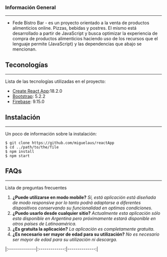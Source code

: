 ### Información General
***
- Fede Bistro Bar - es un proyecto orientado a la venta de productos alimenticios online.
Pizzas, bebidas y postres. 
El mismo está desarrollado a partir de JavaScript y busca optimizar la experiencia de compra de productos alimenticios haciendo uso de los recursos que el lenguaje permite (JavaScript) y las dependencias que abajo se mencionan.

## Teconologías
***
Lista de las tecnologías utilizadas en el proyecto:

* [Create React App](https://github.com/facebook/create-react-app):18.2.0
* [Bootstrap](https://getbootstrap.com/): 5.2.2 
* [Firebase](https://firebase.google.com/): 9.15.0

## Instalación
***
Un poco de información sobre la instalación:
```
$ git clone https://github.com/miguelaus/reactApp
$ cd ../path/to/the/file
$ npm install
$ npm start
```

## FAQs
***
Lista de preguntas frecuentes
1. **¿Puede utilizarse en modo mobile?**
*Sí, está aplicación está diseñada de modo responsive por lo tanto podrá adaptarse a diferentes dispositivos conservando su funcionalidad en optimas condiciones.*
2. **¿Puedo usarlo desde cualquier sitio?**
*Actualmente esta aplicación sólo esta disponible en Argentina pero próximamente estará disponible en otros países de Latinoamérica.*
3. **¿Es gratuita la aplicación?**
*La aplicación es completamente gratuita.*
4. **¿Es necesario ser mayor de edad para su utilización?**
*No es necesario ser mayor de edad para su utilización ni descarga.*


|:--------------|:-------------:|--------------:|
